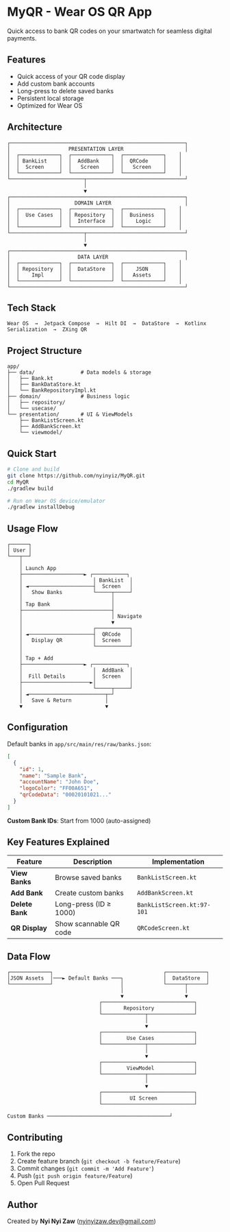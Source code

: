 # MyQR - Wear OS QR App

Quick access to bank QR codes on your smartwatch for seamless digital payments.

## Features

- Quick access of your QR code display
- Add custom bank accounts
- Long-press to delete saved banks
- Persistent local storage
- Optimized for Wear OS

## Architecture

```
┌─────────────────────────────────────────────────────────┐
│                   PRESENTATION LAYER                    │
│  ┌─────────────┐  ┌─────────────┐  ┌─────────────┐    │
│  │ BankList    │  │  AddBank    │  │  QRCode     │    │
│  │  Screen     │  │   Screen    │  │   Screen    │    │
│  └─────────────┘  └─────────────┘  └─────────────┘    │
└────────────────────────┬────────────────────────────────┘
                         │
                         ▼
┌─────────────────────────────────────────────────────────┐
│                     DOMAIN LAYER                        │
│  ┌─────────────┐  ┌─────────────┐  ┌─────────────┐    │
│  │  Use Cases  │  │ Repository  │  │  Business   │    │
│  │             │  │  Interface  │  │    Logic    │    │
│  └─────────────┘  └─────────────┘  └─────────────┘    │
└────────────────────────┬────────────────────────────────┘
                         │
                         ▼
┌─────────────────────────────────────────────────────────┐
│                      DATA LAYER                         │
│  ┌─────────────┐  ┌─────────────┐  ┌─────────────┐    │
│  │ Repository  │  │  DataStore  │  │    JSON     │    │
│  │    Impl     │  │             │  │   Assets    │    │
│  └─────────────┘  └─────────────┘  └─────────────┘    │
└─────────────────────────────────────────────────────────┘
```

## Tech Stack

```
Wear OS  →  Jetpack Compose  →  Hilt DI  →  DataStore  →  Kotlinx Serialization  →  ZXing QR
```

## Project Structure

```
app/
├── data/               # Data models & storage
│   ├── Bank.kt
│   ├── BankDataStore.kt
│   └── BankRepositoryImpl.kt
├── domain/             # Business logic
│   ├── repository/
│   └── usecase/
└── presentation/       # UI & ViewModels
    ├── BankListScreen.kt
    ├── AddBankScreen.kt
    └── viewmodel/
```

## Quick Start

```bash
# Clone and build
git clone https://github.com/nyinyiz/MyQR.git
cd MyQR
./gradlew build

# Run on Wear OS device/emulator
./gradlew installDebug
```

## Usage Flow

```
┌──────┐
│ User │
└───┬──┘
    │
    │ Launch App
    ├────────────────────► ┌───────────┐
    │                       │ BankList  │
    │ ◄─────────────────────┤  Screen   │
    │   Show Banks          └─────┬─────┘
    │                             │
    │ Tap Bank                    │
    ├─────────────────────────────┤
    │                             │ Navigate
    │                             ▼
    │                       ┌───────────┐
    │ ◄─────────────────────┤  QRCode   │
    │   Display QR          │  Screen   │
    │                       └───────────┘
    │
    │ Tap + Add
    ├────────────────────► ┌───────────┐
    │                       │  AddBank  │
    │  Fill Details         │  Screen   │
    ├──────────────────────►│           │
    │                       └─────┬─────┘
    │ ◄─────────────────────────┬─┘
    │   Save & Return           │
    ▼                           ▼
```

## Configuration

Default banks in `app/src/main/res/raw/banks.json`:

```json
[
  {
    "id": 1,
    "name": "Sample Bank",
    "accountName": "John Doe",
    "logoColor": "FF00A651",
    "qrCodeData": "00020101021..."
  }
]
```

**Custom Bank IDs**: Start from 1000 (auto-assigned)

## Key Features Explained

| Feature | Description | Implementation |
|---------|-------------|----------------|
| **View Banks** | Browse saved banks | `BankListScreen.kt` |
| **Add Bank** | Create custom banks | `AddBankScreen.kt` |
| **Delete Bank** | Long-press (ID ≥ 1000) | `BankListScreen.kt:97-101` |
| **QR Display** | Show scannable QR code | `QRCodeScreen.kt` |

## Data Flow

```
┌─────────────┐                                    ┌─────────────┐
│JSON Assets  │───► Default Banks ───┐             │  DataStore  │
└─────────────┘                      │             └──────┬──────┘
                                     │                    │
                                     ▼                    ▼
                              ┌──────────────────────────────┐
                              │       Repository             │
                              └──────────────┬───────────────┘
                                             │
                                             ▼
                              ┌──────────────────────────────┐
                              │        Use Cases             │
                              └──────────────┬───────────────┘
                                             │
                                             ▼
                              ┌──────────────────────────────┐
                              │        ViewModel             │
                              └──────────────┬───────────────┘
                                             │
                                             ▼
                              ┌──────────────────────────────┐
                              │         UI Screen            │
                              └──────────────────────────────┘

Custom Banks ────────────────────────────────────────┘
```

## Contributing

1. Fork the repo
2. Create feature branch (`git checkout -b feature/Feature`)
3. Commit changes (`git commit -m 'Add Feature'`)
4. Push (`git push origin feature/Feature`)
5. Open Pull Request

## Author

Created by **Nyi Nyi Zaw** (nyinyizaw.dev@gmail.com)
